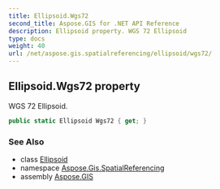 ```yaml
---
title: Ellipsoid.Wgs72
second_title: Aspose.GIS for .NET API Reference
description: Ellipsoid property. WGS 72 Ellipsoid
type: docs
weight: 40
url: /net/aspose.gis.spatialreferencing/ellipsoid/wgs72/
---
```

## Ellipsoid.Wgs72 property

WGS 72 Ellipsoid.

```csharp
public static Ellipsoid Wgs72 { get; }
```

### See Also

* class [Ellipsoid](../)
* namespace [Aspose.Gis.SpatialReferencing](../../ellipsoid/)
* assembly [Aspose.GIS](../../../)


